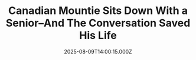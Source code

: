 ---
title: "Canadian Mountie Sits Down With a Senior–And The Conversation Saved His Life"
date: 2025-08-09T14:00:15.000Z
category: Human Kindness
externalLink: "https://www.goodnewsnetwork.org/canadian-mountie-sits-down-with-senior-and-the-conversation-saved-his-life/"
image: ""
excerpt: "A family member called the Royal Canadian Mounted Police in British Columbia requesting a visit to the home of their loved one to check on his well-being—and the officer ultimately ended up saving the senior’s life. In April, the Salt Spring Island Mounties received the request from an out-of-town family to check on their elderly […] The post Canadian Mountie…"
---